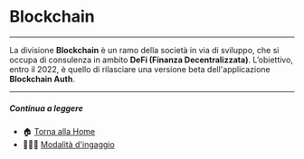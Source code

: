 # Blockchain

---

La divisione **Blockchain** è un ramo della società in via di sviluppo, che si occupa di consulenza in ambito
**DeFi (Finanza Decentralizzata)**. L’obiettivo, entro il 2022, è quello di rilasciare una versione beta dell'applicazione **Blockchain Auth**.

---

##### Continua a leggere

- 🏠 [Torna alla Home](https://github.com/bitRocket-dev)
- 👨🏻‍💻 [Modalità d'ingaggio](https://github.com/bitRocket-dev/.github/blob/main/pages/ABOUT.md)

